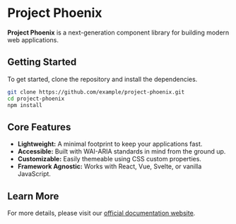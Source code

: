 # Project Phoenix

**Project Phoenix** is a next-generation component library for building modern web applications.

## Getting Started

To get started, clone the repository and install the dependencies.

```bash
git clone https://github.com/example/project-phoenix.git
cd project-phoenix
npm install
```

## Core Features

*   **Lightweight:** A minimal footprint to keep your applications fast.
*   **Accessible:** Built with WAI-ARIA standards in mind from the ground up.
*   **Customizable:** Easily themeable using CSS custom properties.
*   **Framework Agnostic:** Works with React, Vue, Svelte, or vanilla JavaScript.

## Learn More

For more details, please visit our [official documentation website](https://example.com/docs).
